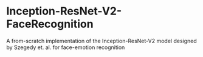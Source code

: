 # Inception-ResNet-V2-FaceRecognition
A from-scratch implementation of the Inception-ResNet-V2 model designed by Szegedy et. al. for face-emotion recognition
